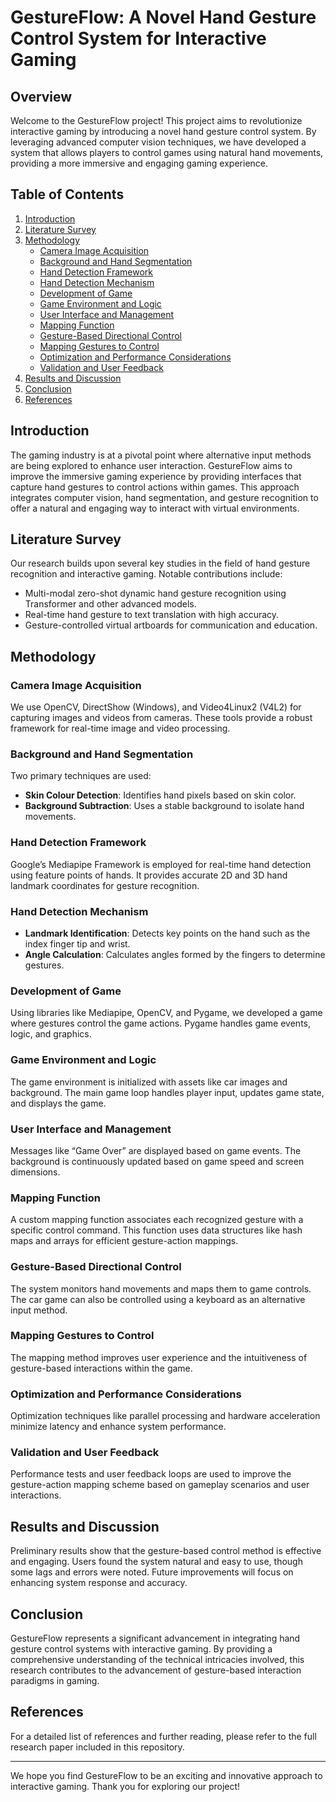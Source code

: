 # GestureFlow: A Novel Hand Gesture Control System for Interactive Gaming

## Overview

Welcome to the GestureFlow project! This project aims to revolutionize interactive gaming by introducing a novel hand gesture control system. By leveraging advanced computer vision techniques, we have developed a system that allows players to control games using natural hand movements, providing a more immersive and engaging gaming experience.

## Table of Contents

1. [Introduction](#introduction)
2. [Literature Survey](#literature-survey)
3. [Methodology](#methodology)
    - [Camera Image Acquisition](#camera-image-acquisition)
    - [Background and Hand Segmentation](#background-and-hand-segmentation)
    - [Hand Detection Framework](#hand-detection-framework)
    - [Hand Detection Mechanism](#hand-detection-mechanism)
    - [Development of Game](#development-of-game)
    - [Game Environment and Logic](#game-environment-and-logic)
    - [User Interface and Management](#user-interface-and-management)
    - [Mapping Function](#mapping-function)
    - [Gesture-Based Directional Control](#gesture-based-directional-control)
    - [Mapping Gestures to Control](#mapping-gestures-to-control)
    - [Optimization and Performance Considerations](#optimization-and-performance-considerations)
    - [Validation and User Feedback](#validation-and-user-feedback)
4. [Results and Discussion](#results-and-discussion)
5. [Conclusion](#conclusion)
6. [References](#references)

## Introduction

The gaming industry is at a pivotal point where alternative input methods are being explored to enhance user interaction. GestureFlow aims to improve the immersive gaming experience by providing interfaces that capture hand gestures to control actions within games. This approach integrates computer vision, hand segmentation, and gesture recognition to offer a natural and engaging way to interact with virtual environments.

## Literature Survey

Our research builds upon several key studies in the field of hand gesture recognition and interactive gaming. Notable contributions include:
- Multi-modal zero-shot dynamic hand gesture recognition using Transformer and other advanced models.
- Real-time hand gesture to text translation with high accuracy.
- Gesture-controlled virtual artboards for communication and education.

## Methodology

### Camera Image Acquisition

We use OpenCV, DirectShow (Windows), and Video4Linux2 (V4L2) for capturing images and videos from cameras. These tools provide a robust framework for real-time image and video processing.

### Background and Hand Segmentation

Two primary techniques are used:
- **Skin Colour Detection**: Identifies hand pixels based on skin color.
- **Background Subtraction**: Uses a stable background to isolate hand movements.

### Hand Detection Framework

Google’s Mediapipe Framework is employed for real-time hand detection using feature points of hands. It provides accurate 2D and 3D hand landmark coordinates for gesture recognition.

### Hand Detection Mechanism

- **Landmark Identification**: Detects key points on the hand such as the index finger tip and wrist.
- **Angle Calculation**: Calculates angles formed by the fingers to determine gestures.

### Development of Game

Using libraries like Mediapipe, OpenCV, and Pygame, we developed a game where gestures control the game actions. Pygame handles game events, logic, and graphics.

### Game Environment and Logic

The game environment is initialized with assets like car images and background. The main game loop handles player input, updates game state, and displays the game.

### User Interface and Management

Messages like “Game Over” are displayed based on game events. The background is continuously updated based on game speed and screen dimensions.

### Mapping Function

A custom mapping function associates each recognized gesture with a specific control command. This function uses data structures like hash maps and arrays for efficient gesture-action mappings.

### Gesture-Based Directional Control

The system monitors hand movements and maps them to game controls. The car game can also be controlled using a keyboard as an alternative input method.

### Mapping Gestures to Control

The mapping method improves user experience and the intuitiveness of gesture-based interactions within the game.

### Optimization and Performance Considerations

Optimization techniques like parallel processing and hardware acceleration minimize latency and enhance system performance.

### Validation and User Feedback

Performance tests and user feedback loops are used to improve the gesture-action mapping scheme based on gameplay scenarios and user interactions.

## Results and Discussion

Preliminary results show that the gesture-based control method is effective and engaging. Users found the system natural and easy to use, though some lags and errors were noted. Future improvements will focus on enhancing system response and accuracy.

## Conclusion

GestureFlow represents a significant advancement in integrating hand gesture control systems with interactive gaming. By providing a comprehensive understanding of the technical intricacies involved, this research contributes to the advancement of gesture-based interaction paradigms in gaming.

## References

For a detailed list of references and further reading, please refer to the full research paper included in this repository.

---

We hope you find GestureFlow to be an exciting and innovative approach to interactive gaming. Thank you for exploring our project!
